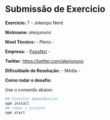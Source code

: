 # Submissão de Exercicio

**Exercicio:** 7 - Jokenpo Nerd

**Nickname:** alexjununo

**Nível Técnico:** - Pleno -

**Empresa:** - [PagoNxt](https://www.pagonxt.com/home) -

**Twitter**: https://twitter.com/alexjununo

**Dificuldade de Resolução:** - Média -

**Como rodar o desafio**: 

Use o comando abaixo: 
```bash
## Instalar dependencias
npm install
## rodar o projeto
npm start 
```